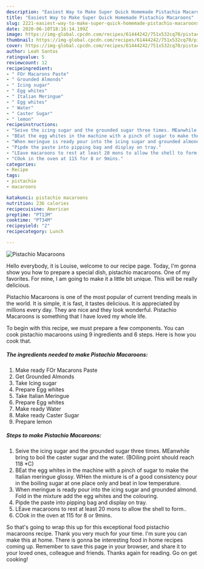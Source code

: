 ```yaml
---
description: "Easiest Way to Make Super Quick Homemade Pistachio Macaroons"
title: "Easiest Way to Make Super Quick Homemade Pistachio Macaroons"
slug: 2221-easiest-way-to-make-super-quick-homemade-pistachio-macaroons
date: 2020-06-10T18:16:14.199Z
image: https://img-global.cpcdn.com/recipes/61444242/751x532cq70/pistachio-macaroons-recipe-main-photo.jpg
thumbnail: https://img-global.cpcdn.com/recipes/61444242/751x532cq70/pistachio-macaroons-recipe-main-photo.jpg
cover: https://img-global.cpcdn.com/recipes/61444242/751x532cq70/pistachio-macaroons-recipe-main-photo.jpg
author: Leah Santos
ratingvalue: 5
reviewcount: 12
recipeingredient:
- " FOr Macarons Paste"
- " Grounded Almonds"
- " Icing sugar"
- " Egg whites"
- " Italian Meringue"
- " Egg whites"
- " Water"
- " Caster Sugar"
- " lemon"
recipeinstructions:
- "Seive the icing sugar and the grounded sugar three times. MEanwhile bring to boil the caster sugar and the water. (BOiling point should reach 118 *C)"
- "BEat the egg whites in the machine with a pinch of sugar to make the Italian meringue glossy. WHen the mixture is of a good consistency pour in the boiling sugar at one place only and beat in low temperature."
- "When meringue is ready pour into the icing sugar and grounded almond. Fold in the mixture add the egg whites and the colouring."
- "Pipde the paste into pipping bag and display on tray."
- "LEave macaroons to rest at least 20 mons to allow the shell to form.."
- "COok in the oven at 115 for 8 or 9mins."
categories:
- Recipe
tags:
- pistachio
- macaroons

katakunci: pistachio macaroons 
nutrition: 236 calories
recipecuisine: American
preptime: "PT13M"
cooktime: "PT34M"
recipeyield: "2"
recipecategory: Lunch

---
```



![Pistachio Macaroons](https://img-global.cpcdn.com/recipes/61444242/751x532cq70/pistachio-macaroons-recipe-main-photo.jpg)

Hello everybody, it is Louise, welcome to our recipe page. Today, I'm gonna show you how to prepare a special dish, pistachio macaroons. One of my favorites. For mine, I am going to make it a little bit unique. This will be really delicious.

Pistachio Macaroons is one of the most popular of current trending meals in the world. It is simple, it is fast, it tastes delicious. It is appreciated by millions every day. They are nice and they look wonderful. Pistachio Macaroons is something that I have loved my whole life.




To begin with this recipe, we must prepare a few components. You can cook pistachio macaroons using 9 ingredients and 6 steps. Here is how you cook that.

<!--inarticleads1-->

##### The ingredients needed to make Pistachio Macaroons:

1. Make ready  FOr Macarons Paste
1. Get  Grounded Almonds
1. Take  Icing sugar
1. Prepare  Egg whites
1. Take  Italian Meringue
1. Prepare  Egg whites
1. Make ready  Water
1. Make ready  Caster Sugar
1. Prepare  lemon




<!--inarticleads2-->

##### Steps to make Pistachio Macaroons:

1. Seive the icing sugar and the grounded sugar three times. MEanwhile bring to boil the caster sugar and the water. (BOiling point should reach 118 *C)
1. BEat the egg whites in the machine with a pinch of sugar to make the Italian meringue glossy. WHen the mixture is of a good consistency pour in the boiling sugar at one place only and beat in low temperature.
1. When meringue is ready pour into the icing sugar and grounded almond. Fold in the mixture add the egg whites and the colouring.
1. Pipde the paste into pipping bag and display on tray.
1. LEave macaroons to rest at least 20 mons to allow the shell to form..
1. COok in the oven at 115 for 8 or 9mins.




So that's going to wrap this up for this exceptional food pistachio macaroons recipe. Thank you very much for your time. I'm sure you can make this at home. There is gonna be interesting food in home recipes coming up. Remember to save this page in your browser, and share it to your loved ones, colleague and friends. Thanks again for reading. Go on get cooking!
